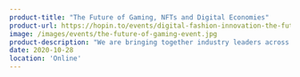 ```yaml
---
product-title: "The Future of Gaming, NFTs and Digital Economies"
product-url: https://hopin.to/events/digital-fashion-innovation-the-future-of-gaming-nfts-and-digital-economies
image: /images/events/the-future-of-gaming-event.jpg
product-description: "We are bringing together industry leaders across DeFi & NFTs, gaming, VR, 3D, digital fashion, investors, lawyers, economists and others who are looking to learn and explore the technological advances around gaming, DeFi and NFTs"  
date: 2020-10-28
location: 'Online'
---
```

